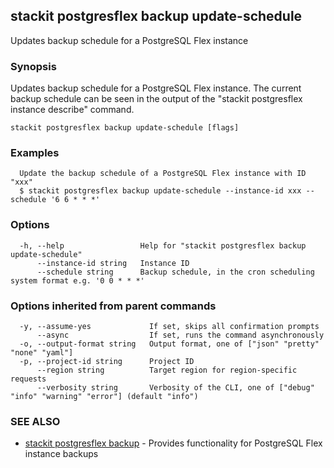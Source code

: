 ## stackit postgresflex backup update-schedule

Updates backup schedule for a PostgreSQL Flex instance

### Synopsis

Updates backup schedule for a PostgreSQL Flex instance. The current backup schedule can be seen in the output of the "stackit postgresflex instance describe" command.

```
stackit postgresflex backup update-schedule [flags]
```

### Examples

```
  Update the backup schedule of a PostgreSQL Flex instance with ID "xxx"
  $ stackit postgresflex backup update-schedule --instance-id xxx --schedule '6 6 * * *'
```

### Options

```
  -h, --help                 Help for "stackit postgresflex backup update-schedule"
      --instance-id string   Instance ID
      --schedule string      Backup schedule, in the cron scheduling system format e.g. '0 0 * * *'
```

### Options inherited from parent commands

```
  -y, --assume-yes             If set, skips all confirmation prompts
      --async                  If set, runs the command asynchronously
  -o, --output-format string   Output format, one of ["json" "pretty" "none" "yaml"]
  -p, --project-id string      Project ID
      --region string          Target region for region-specific requests
      --verbosity string       Verbosity of the CLI, one of ["debug" "info" "warning" "error"] (default "info")
```

### SEE ALSO

* [stackit postgresflex backup](./stackit_postgresflex_backup.md)	 - Provides functionality for PostgreSQL Flex instance backups

